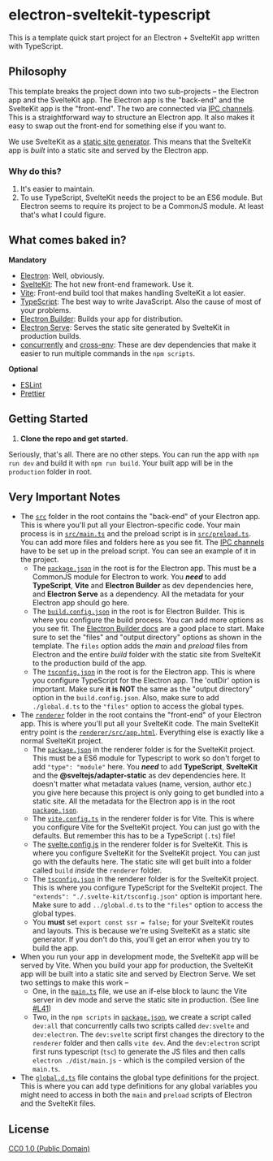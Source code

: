 # electron-sveltekit-typescript
This is a template quick start project for an Electron + SvelteKit app written with TypeScript.

## Philosophy
This template breaks the project down into two sub-projects – the Electron app and the SvelteKit app. The Electron app is the "back-end" and the SvelteKit app is the "front-end". The two are connected via [IPC channels](https://www.electronjs.org/docs/latest/tutorial/ipc). This is a straightforward way to structure an Electron app. It also makes it easy to swap out the front-end for something else if you want to.

We use SvelteKit as a [static site generator](https://kit.svelte.dev/docs/adapter-static). This means that the SvelteKit app is _built_ into a static site and served by the Electron app.

### Why do this?
1. It's easier to maintain.
2. To use TypeScript, SvelteKit needs the project to be an ES6 module. But Electron seems to require its project to be a CommonJS module. At least that's what I could figure.

## What comes baked in?
**Mandatory**
- [Electron](https://www.electronjs.org/): Well, obviously.
- [SvelteKit](https://kit.svelte.dev/): The hot new front-end framework. Use it.
- [Vite](https://vitejs.dev/): Front-end build tool that makes handling SvelteKit a lot easier.
- [TypeScript](https://www.typescriptlang.org/): The best way to write JavaScript. Also the cause of most of your problems.
- [Electron Builder](https://www.electron.build/): Builds your app for distribution.
- [Electron Serve](https://github.com/sindresorhus/electron-serve): Serves the static site generated by SvelteKit in production builds.
- [concurrently](https://www.npmjs.com/package/concurrently) and [cross-env](https://www.npmjs.com/package/cross-env): These are dev dependencies that make it easier to run multiple commands in the `npm scripts`.

**Optional**
- [ESLint](https://eslint.org/)
- [Prettier](https://prettier.io/)

## Getting Started
1. **Clone the repo and get started.**

Seriously, that's all. There are no other steps. You can run the app with `npm run dev` and build it with `npm run build`. Your built app will be in the `production` folder in root.

## Very Important Notes
- The [`src`](src/) folder in the root contains the "back-end" of your Electron app. This is where you'll put all your Electron-specific code. Your main process is in [`src/main.ts`](src/main.ts) and the preload script is in [`src/preload.ts`](src/preload.ts). You can add more files and folders here as you see fit. The [IPC channels](https://www.electronjs.org/docs/latest/tutorial/ipc) have to be set up in the preload script. You can see an example of it in the project.
    - The [`package.json`](./package.json) in the root is for the Electron app. This must be a CommonJS module for Electron to work. You _**need**_ to add **TypeScript**, **Vite** and **Electron Builder** as dev dependencies here, and **Electron Serve** as a dependency. All the metadata for your Electron app should go here.
    - The [`build.config.json`](./build.config.json) in the root is for Electron Builder. This is where you configure the build process. You can add more options as you see fit. The [Electron Builder docs](https://www.electron.build/configuration/configuration) are a good place to start. Make sure to set the "files" and "output directory" options as shown in the template. The `files` option adds the _main_ and _preload_ files from Electron and the entire _build_ folder with the static site from SvelteKit to the production build of the app.
    - The [`tsconfig.json`](./tsconfig.json) in the root is for the Electron app. This is where you configure TypeScript for the Electron app. The 'outDir' option is important. Make sure **it is NOT** the same as the "output directory" option in the `build.config.json`. Also, make sure to add `./global.d.ts` to the `"files"` option to access the global types.
- The [`renderer`](renderer/) folder in the root contains the "front-end" of your Electron app. This is where you'll put all your SvelteKit code. The main SvelteKit entry point is the [`renderer/src/app.html`](renderer/src/app.html). Everything else is exactly like a normal SvelteKit project.
    - The [`package.json`](./renderer/package.json) in the renderer folder is for the SvelteKit project. This must be a ES6 module for Typescript to work so don't forget to add `"type": "module"` here. You _**need**_ to add **TypeScript**, **SvelteKit** and the **@sveltejs/adapter-static** as dev dependencies here. It doesn't matter what metadata values (name, version, author etc.) you give here because this project is only going to get bundled into a static site. All the metadata for the Electron app is in the root [`package.json`](./package.json).
    - The [`vite.config.ts`](./renderer/vite.config.ts) in the renderer folder is for Vite. This is where you configure Vite for the SvelteKit project. You can just go with the defaults. But remember this has to be a TypeScript (`.ts`) file!
    - The [svelte.config.js](./renderer/svelte.config.js) in the renderer folder is for SvelteKit. This is where you configure SvelteKit for the SvelteKit project. You can just go with the defaults here. The static site will get built into a folder called `build` _inside_ the `renderer` folder.
    - The [`tsconfig.json`](./renderer/tsconfig.json) in the renderer folder is for the SvelteKit project. This is where you configure TypeScript for the SvelteKit project. The `"extends": "./.svelte-kit/tsconfig.json"` option is important here. Make sure to add `../global.d.ts` to the `"files"` option to access the global types.
    - You **must** set `export const ssr = false;` for your SvelteKit routes and layouts. This is because we're using SvelteKit as a static site generator. If you don't do this, you'll get an error when you try to build the app.
- When you run your app in development mode, the SvelteKit app will be served by Vite. When you build your app for production, the SvelteKit app will be built into a static site and served by Electron Serve. We set two settings to make this work –
    - One, in the [`main.ts`](./src/main.ts) file, we use an if-else block to launc the Vite server in dev mode and serve the static site in production. (See line [#L41](./src/main.ts#L41))
    - Two, in the `npm scripts` in [`package.json`](./package.json), we create a script called `dev:all` that concurrently calls two scripts called `dev:svelte` and `dev:electron`. The `dev:svelte` script first changes the directory to the `renderer` folder and then calls `vite dev`. And the `dev:electron` script first runs typescript (`tsc`) to generate the JS files and then calls `electron ./dist/main.js` - which is the compiled version of the `main.ts`.
- The [`global.d.ts`](./global.d.ts) file contains the global type definitions for the project. This is where you can add type definitions for any global variables you might need to access in both the `main` and `preload` scripts of Electron and the SvelteKit files.

## License

[CC0 1.0 (Public Domain)](LICENSE.md)
